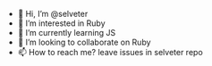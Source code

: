 - 👋 Hi, I’m @selveter
- 👀 I’m interested in Ruby
- 🌱 I’m currently learning JS
- 💞️ I’m looking to collaborate on Ruby
- 📫 How to reach me? leave issues in selveter repo

